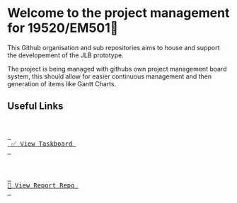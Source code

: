# Welcome to the project management for 19520/EM501👋

This Github organisation and sub repositories aims to house and support the developement of the JLB prototype.

The project is being managed with githubs own project management board system, this should allow for easier continuous management and then generation of items like Gantt Charts.

## Useful Links 
<br>

[<kbd> <br> ✅ View Taskboard <br> </kbd>][tb]

<br>

[<kbd> <br> 📖 View Report Repo <br> </kbd>][vr]

<br>

<br>

[tb]: https://github.com/orgs/19520-Group-Project/projects/1/views/1
[vr]: https://github.com/19520-Group-Project/Report-Artefacts

